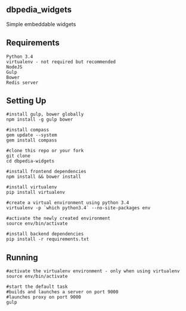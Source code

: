 ## dbpedia_widgets ##

Simple embeddable widgets

## Requirements ##

    Python 3.4
    virtualenv - not required but recommended
    NodeJS
    Gulp
    Bower
    Redis server


## Setting Up ##

    #install gulp, bower globally
    npm install -g gulp bower

    #install compass
    gem update --system
    gem install compass

    #clone this repo or your fork
    git clone
    cd dbpedia-widgets

    #install frontend dependencies
    npm install && bower install
    
    #install virtualenv
    pip install virtualenv
    
    #create a virtual environment using python 3.4
    virtualenv -p `which python3.4` --no-site-packages env 
    
    #activate the newly created environment
    source env/bin/activate
    
    #install backend dependencies
    pip install -r requirements.txt


## Running ##

    #activate the virtualenv environment - only when using virtualenv
    source env/bin/activate
    
    #start the default task
    #builds and launches a server on port 9000
    #launches proxy on port 9000
    gulp

